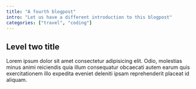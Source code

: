 ```yaml
---
title: "A fourth blogpost"
intro: "Let us have a different introduction to this blogpost"
categories: ["travel", "coding"]
---
```


## Level two title

Lorem ipsum dolor sit amet consectetur adipisicing elit. Odio, molestias minus animi reiciendis quia illum consequatur obcaecati autem earum quis exercitationem illo expedita eveniet deleniti ipsam reprehenderit placeat id aliquam.
